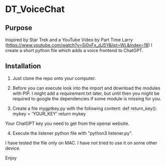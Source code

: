 # DT_VoiceChat

## Purpose
Inspired by Star Trek and a YouTube Video by Part Time Larry (https://www.youtube.com/watch?v=Si0vFx_dJ5Y&list=WL&index=18) I create a short python file which adds a voice frontend to ChatGPT. 

## Installation
1. Just clone the repo onto your computer. 

2. Before you can execute look into the import and download the modules with PIP. I might add a requirement.txt later, but until then you might be required to google the dependencies if some module is missing for you.

3. Create a file mygptkey.py with the following content:
def return_key():
    mykey = 'YOUR_KEY'
    return mykey
 
 Your ChatGPT key you need to get from the openai website. 

4. Execute the listener python file with "python3 listener.py".


I have tested the file only on MAC. I have not tried to use it on some other device.

Enjoy

